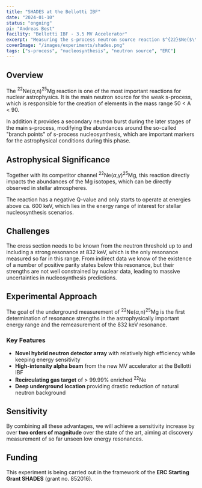 ```yaml
---
title: "SHADES at the Bellotti IBF"
date: "2024-01-10"
status: "ongoing"
pi: "Andreas Best"
facility: "Bellotti IBF - 3.5 MV Accelerator"
excerpt: "Measuring the s-process neutron source reaction $^{22}$Ne($\\alpha$,n)$^{25}$Mg. Funded by ERC Starting Grant."
coverImage: "/images/experiments/shades.png"
tags: ["s-process", "nucleosynthesis", "neutron source", "ERC"]
---
```


## Overview

The $^{22}$Ne($\alpha$,n)$^{25}$Mg reaction is one of the most important reactions for nuclear astrophysics. It is the main neutron source for the weak s-process, which is responsible for the creation of elements in the mass range 50 < A < 90.

In addition it provides a secondary neutron burst during the later stages of the main s-process, modifying the abundances around the so-called "branch points" of s-process nucleosynthesis, which are important markers for the astrophysical conditions during this phase.

## Astrophysical Significance

Together with its competitor channel $^{22}$Ne($\alpha$,$\gamma$)$^{25}$Mg, this reaction directly impacts the abundances of the Mg isotopes, which can be directly observed in stellar atmospheres.

The reaction has a negative Q-value and only starts to operate at energies above ca. 600 keV, which lies in the energy range of interest for stellar nucleosynthesis scenarios.

## Challenges

The cross section needs to be known from the neutron threshold up to and including a strong resonance at 832 keV, which is the only resonance measured so far in this range. From indirect data we know of the existence of a number of positive parity states below this resonance, but their strengths are not well constrained by nuclear data, leading to massive uncertainties in nucleosynthesis predictions.

## Experimental Approach

The goal of the underground measurement of $^{22}$Ne($\alpha$,n)$^{25}$Mg is the first determination of resonance strengths in the astrophysically important energy range and the remeasurement of the 832 keV resonance.

### Key Features

- **Novel hybrid neutron detector array** with relatively high efficiency while keeping energy sensitivity
- **High-intensity alpha beam** from the new MV accelerator at the Bellotti IBF
- **Recirculating gas target** of > 99.99% enriched $^{22}$Ne
- **Deep underground location** providing drastic reduction of natural neutron background

## Sensitivity

By combining all these advantages, we will achieve a sensitivity increase by over **two orders of magnitude** over the state of the art, aiming at discovery measurement of so far unseen low energy resonances.

## Funding

This experiment is being carried out in the framework of the **ERC Starting Grant SHADES** (grant no. 852016).

